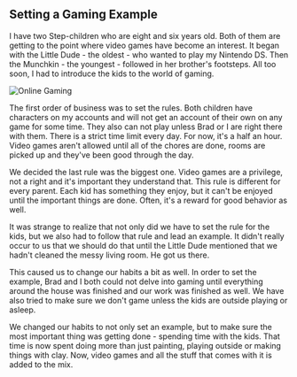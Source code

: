 **Setting a Gaming Example**
----------------------------
I have two Step-children who are eight and six years old. Both of them are getting to the point where video games have become an interest. It began with the Little Dude - the oldest - who wanted to play my Nintendo DS. Then the Munchkin - the youngest - followed in her brother's footsteps. All too soon, I had to introduce the kids to the world of gaming.

![Online Gaming](https://www.gizbot.com/img/2016/08/video-gaming-shutterstock-288745394-10-1470814354.jpg)

The first order of business was to set the rules. Both children have characters on my accounts and will not get an account of their own on any game for some time. They also can not play unless Brad or I are right there with them. There is a strict time limit every day. For now, it's a half an hour. Video games aren't allowed until all of the chores are done, rooms are picked up and they've been good through the day.

We decided the last rule was the biggest one. Video games are a privilege, not a right and it's important they understand that. This rule is different for every parent. Each kid has something they enjoy, but it can't be enjoyed until the important things are done. Often, it's a reward for good behavior as well.

It was strange to realize that not only did we have to set the rule for the kids, but we also had to follow that rule and lead an example. It didn't really occur to us that we should do that until the Little Dude mentioned that we hadn't cleaned the messy living room. He got us there.

This caused us to change our habits a bit as well. In order to set the example, Brad and I both could not delve into gaming until everything around the house was finished and our work was finished as well. We have also tried to make sure we don't game unless the kids are outside playing or asleep.

We changed our habits to not only set an example, but to make sure the most important thing was getting done - spending time with the kids. That time is now spent doing more than just painting, playing outside or making things with clay. Now, video games and all the stuff that comes with it is added to the mix.
